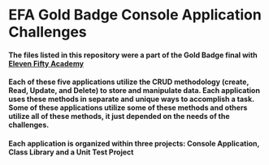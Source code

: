 # EFA Gold Badge Console Application Challenges

#### The files listed in this repository were a part of the Gold Badge final with [Eleven Fifty Academy](https://www.elevenfifty.org/)

#### Each of these five applications utilize the CRUD methodology (create, Read, Update, and Delete) to store and manipulate data. Each application uses these methods in separate and unique ways to accomplish a task. Some of these applications utilize some of these methods and others utilize all of these methods, it just depended on the needs of the challenges. 

#### Each application is organized within three projects: **Console Application**, **Class Library** and a **Unit Test Project**
